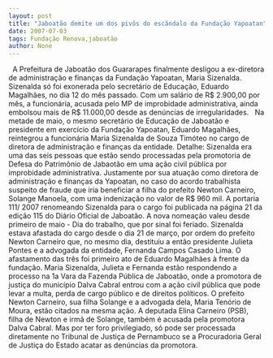 ```yaml
---
layout: post
title: "Jaboatão demite um dos pivôs do escândalo da Fundação Yapoatan"
date: 2007-07-03
tags: Fundação Renova,jaboatão
author: None
---
```

&nbsp;
A Prefeitura de Jaboat&atilde;o dos Guararapes finalmente desligou a ex-diretora de administra&ccedil;&atilde;o e finan&ccedil;as da Funda&ccedil;&atilde;o Yapoatan, Maria Sizenalda.
Sizenalda s&oacute; foi exonerada pelo secret&aacute;rio de Educa&ccedil;&atilde;o, Eduardo Magalh&atilde;es, no dia 12 do m&ecirc;s passado.
Com um sal&aacute;rio de R$ 2.900,00 por m&ecirc;s, a funcion&aacute;ria, acusada pelo MP de improbidade administrativa, ainda embolsou mais de R$ 11.000,00 desde as den&uacute;ncias de irregularidades. 
&nbsp;
Na metade de maio, o mesmo secret&aacute;rio de Educa&ccedil;&atilde;o de Jaboat&atilde;o e presidente em exerc&iacute;cio da Funda&ccedil;&atilde;o Yapoatan, Eduardo Magalh&atilde;es, reintegrou a funcion&aacute;ria Maria Sizenalda de Souza Tim&oacute;teo no cargo de diretora de administra&ccedil;&atilde;o e finan&ccedil;as da entidade.
Detalhe: Sizenalda era uma das seis pessoas que est&atilde;o sendo processadas pela promotoria de Defesa do Patrim&ocirc;nio de Jabaot&atilde;o em uma a&ccedil;&atilde;o civil p&uacute;blica por improbidade administrativa. Justamente por sua atua&ccedil;&atilde;o como diretora de administra&ccedil;&atilde;o e finan&ccedil;as da Yapoatan, no caso do acordo trabalhista suspeito de fraude que iria beneficiar a filha do prefeito Newton Carneiro, Solange Manoela, com uma indeniza&ccedil;&atilde;o no valor de R$ 960 mil. 
A portaria 111/ 2007 renomeando Sizenalda para o cargo foi publicada na p&aacute;gina 21 da edi&ccedil;&atilde;o 115 do Di&aacute;rio Oficial de Jaboat&atilde;o. A nova nomea&ccedil;&atilde;o valeu desde primeiro de maio - Dia do trabalho, que por sinal foi feriado.
Sizenalda estava afastada do cargo desde o dia 21 de mar&ccedil;o, por ordem do prefeito Newton Carneiro que, no mesmo dia, destituiu a ent&atilde;o presidente Julieta Pontes e a advogada da entidade, Fernanda Campos Casado Lima. O afastamento das tr&ecirc;s foi primeiro ato de Eduardo Magalh&atilde;es &agrave; frente da funda&ccedil;&atilde;o.
Maria Sizenalda, Julieta e Fernanda est&atilde;o respondendo a processo na 1a Vara da Fazenda P&uacute;blica de Jaboat&atilde;o, onde a promotora de justi&ccedil;a do munic&iacute;pio Dalva Cabral entrou com a a&ccedil;&atilde;o civil p&uacute;blica que pode levar a multa, perda de cargo p&uacute;blico e de direitos pol&iacute;ticos.
O prefeito Newton Carneiro, sua filha Solange e a advogada dela, Maria Ten&oacute;rio de Moura, est&atilde;o citados na mesma a&ccedil;&atilde;o. A deputada Elina Carneiro (PSB), filha de Newton e irm&atilde; de Solange, tamb&eacute;m &eacute; acusada pela promotora Dalva Cabral. Mas por ter foro privilegiado, s&oacute; pode ser processada diretamente no Tribunal de Justi&ccedil;a de Pernambuco se a Procuradoria Geral de Justi&ccedil;a do Estado acatar as den&uacute;ncias da promotora.
&nbsp; 